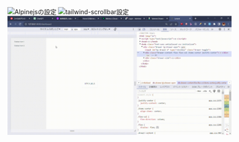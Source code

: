 ![Alpinejsの設定](/instaclone2.gif)
![tailwind-scrollbar設定](/instaclone.gif)
![daisyUIの設定](/daisyUI.gif)
